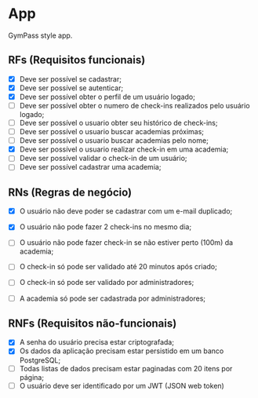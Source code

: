 # App

GymPass style app.

## RFs (Requisitos funcionais)

- [x] Deve ser possível se cadastrar;
- [x] Deve ser possível se autenticar;
- [x] Deve ser possível obter o perfil de um usuário logado;
- [ ] Deve ser possível obter o numero de check-ins realizados pelo usuário logado;
- [ ] Deve ser possível o usuario obter seu histórico de check-ins;
- [ ] Deve ser possível o usuario buscar academias próximas;
- [ ] Deve ser possível o usuario buscar academias pelo nome;
- [x] Deve ser possível o usuario realizar check-in em uma academia;
- [ ] Deve ser possível validar o check-in de um usuário;
- [ ] Deve ser possível cadastrar uma academia;

## RNs (Regras de negócio)

- [x] O usuário não deve poder se cadastrar com um e-mail duplicado;
- [x] O usuário não pode fazer 2 check-ins no mesmo dia;
- [ ] O usuário não pode fazer check-in se não estiver perto (100m) da academia;
- [ ] O check-in só pode ser validado até 20 minutos após criado;
- [ ] O check-in só pode ser validado por administradores;
- [ ] A academia só pode ser cadastrada por administradores;


## RNFs (Requisitos não-funcionais)

- [x] A senha do usuário precisa estar criptografada;
- [x] Os dados da aplicação precisam estar persistido em um banco PostgreSQL;
- [ ] Todas listas de dados precisam estar paginadas  com 20 itens por página;
- [ ] O usuário deve ser identificado por um JWT (JSON web token)